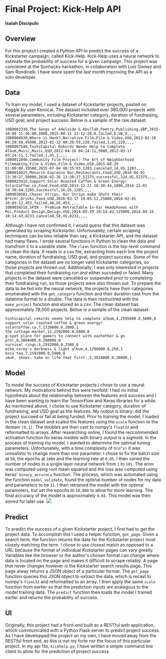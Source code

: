 # Final Project: Kick-Help API
#### Isaiah Discipulo
## Overview
For this project I created a Python API to predict the success of a Kickstarter campaign, called Kick-Help. Kick-Help uses a neural network to estimate the probability of success for a given campaign. This project was concieved at the Sunhacks hackathon, in collaboration with Luis Gomez and Sam Rondinelli. I have since spent the last month improving the API as a solo developer.
## Data
To train my model, I used a dataset of Kickstarter projects, posted on Kaggle by user Kemical. The dataset included over 380,000 projects with several parameters, including Kickstarter category, duration of fundraising, USD goal, and project success. Below is a sample of the raw dataset.
```
1000002330,The Songs of Adelaide & Abullah,Poetry,Publishing,GBP,2015-10-09 11:36:00,1000,2015-08-11 12:12:28,0,failed,0,GB,0,,,,
1000004038,Where is Hank?,Narrative Film,Film & Video,USD,2013-02-26 00:20:50,45000,2013-01-12 00:20:50,220,failed,3,US,220,,,,
1000007540,ToshiCapital Rekordz Needs Help to Complete Album,Music,Music,USD,2012-04-16 04:24:11,5000,2012-03-17 03:24:11,1,failed,1,US,1,,,,
1000011046,Community Film Project: The Art of Neighborhood Filmmaking,Film & Video,Film & Video,USD,2015-08-29 01:00:00,19500,2015-07-04 08:35:03,1283,canceled,14,US,1283,,,,
1000014025,Monarch Espresso Bar,Restaurants,Food,USD,2016-04-01 13:38:27,50000,2016-02-26 13:38:27,52375,successful,224,US,52375,,,,
1000023410,Support Solar Roasted Coffee & Green Energy!  SolarCoffee.co,Food,Food,USD,2014-12-21 18:30:44,1000,2014-12-01 18:30:44,1205,successful,16,US,1205,,,,
1000030581,Chaser Strips. Our Strips make Shots their B*tch!,Drinks,Food,USD,2016-03-17 19:05:12,25000,2016-02-01 20:05:12,453,failed,40,US,453,,,,
1000034518,SPIN - Premium Retractable In-Ear Headphones with Mic,Product Design,Design,USD,2014-05-29 18:14:43,125000,2014-04-24 18:14:43,8233,canceled,58,US,8233,,,,
```
Although I have not confirmed it, I would guess that this dataset was generated by scraping Kickstarter. Unfortunately, certain scraping techniques can be less reliable than say, a Kickstarter API, and the dataset had many flaws. I wrote several functions in Python to clean the data and transfrom it to a useable state. The `clean` function is the top-level command to clean the data. It reads in a csv file, extracting from each line the project name, duration of fundraising, USD goal, and project success. Some of the categories in the dataset are no longer valid Kickstarter categories, so those projects are thrown out. Additionally, I was only interested in projects that completed their fundraising run and either succeded or failed. Many projects in the dataset were cancelled or suspended prior to completing their fundraising run, so those projects were also thrown out. To prepare the data to be fed into the neural network, the projects have their categories enumerated with the `get_category` function and their duration cast from the datetime format to a double. The data is then restructred with the `make_project` function and stored as a csv. The clean dataset has approximately 78,000 projects. Below is a sample of the clean dataset.
```
toshicapital rekordz needs help to complete album,4,2595600.0,5000,0
support solar roasted coffee & green energy!  solarcoffee.co,7,1728000.0,1000,1
the cottage market,12,2592000.0,5000,0
g-spot place for gamers to connect with eachother & go pro!,0,3884400.0,200000,0
survival rings,1,2592000.0,2500,0
mike corey's darkness & light album,4,1296000.0,250,1
boco tea,7,2592000.0,5000,0
cmuk. shoes: take on life feet first.,5,3024000.0,20000,1
```
## Model
To model the success of Kickstarter projects I chose to use a neural network. My motivations behind this were twofold: I had no initial hypothesis about the relationship between the features and success and I have been wanting to learn the TensorFlow and Keras libraries for a while. As mentioned above, I chose to use Kickstarter category, duration of fundraising, and USD goal as the features. My output is binary: did the project succeed or fail at being funded. Prior to training the model, I loaded in the clean dataset and scaled the features using the `scale` function to the domain `[0,1]`. The doubles are then cast to numpy's `float32` and reformatted to arrays. After researching online, I found the reccommended activation function for keras models with binary output is a sigmoid. In the process of training my model, I wanted to determine the optimal tuning parameters. Unfortunately, with a time complexity of `O(n^x)` it was unrealistic to change more than one parameter. I chose to fix the batch size at `50`, the epochs at `1000` and the learning rate at `0.05`. I then varied the number of nodes in a single layer neural network from `1` to `101`. The error was computed using root mean squared and the loss was computed using keras' `binary_accuracy` function. The process, which was automated using the function `model_validate`, found the optimal number of nodes for my data and parameters to be `11`. I then retrained the model with the optimal parameters, but set the epochs to `10,000` to allow for more learning. The final accuracy of the model is approximately `0.65`. This model was then stored for later use.
<img src="model_accuracy.ong"/>
## Predict
To predict the success of a given Kickstarter project, I first had to get the project data. To accomplish this I used a helper function, `get_page`. Given a search term, the function returns the data for the Kickstarter project most closely matching the term. I chose to use closest match as opposed to a URL because the format of individual Kickstarter pages can vary greatly. Variables like the browser or the author's chosen format can change where data is located on the page and makes it difficult to scrape reliably. A page that never changes however is the Kickstarter search results page. This page alway returns a JSON object of a particular format. The `get_page` function queries this JSON object to extract the data, which is recast to numpy's `float32` and reformatted to an array. I then apply the same `scale` function from earlier so that the prediction inputs are analagous to the model training data. The `predict` function then loads the model I trained earlier and returns the probability of success.
## UI
Originally, this project had a front-end built as a RESTful web application, which communicated with a Python Flask server to predict project success. As I have developped the project on my own, I have moved away from the RESTful front end, as this is not my forte nor the focus of this particular project. In my api file, `kickhelp.py`, I have written a simple command line client to allow for the prediction of project success.
